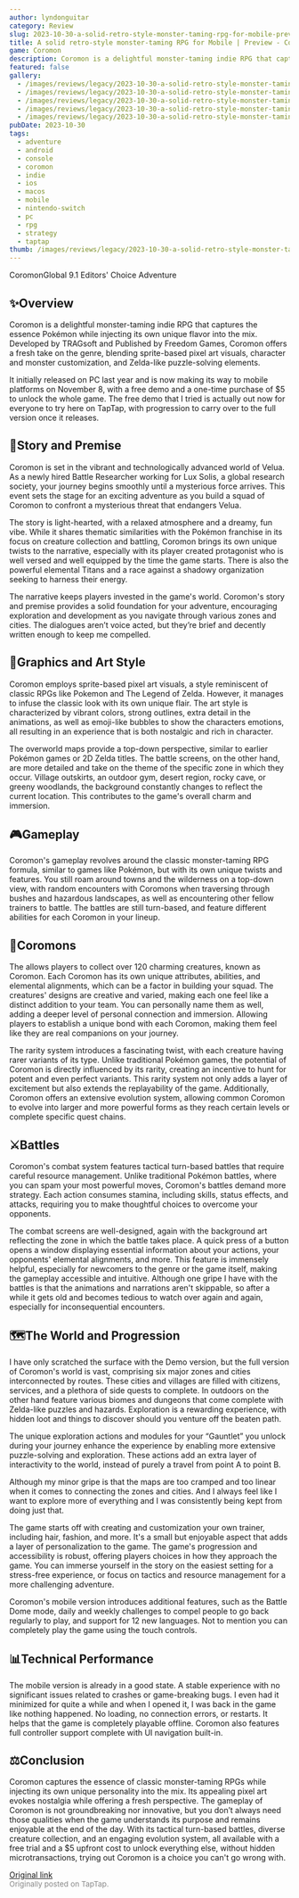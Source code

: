 ```yaml
---
author: lyndonguitar
category: Review
slug: 2023-10-30-a-solid-retro-style-monster-taming-rpg-for-mobile-preview-coromon
title: A solid retro-style monster-taming RPG for Mobile | Preview - Coromon
game: Coromon
description: Coromon is a delightful monster-taming indie RPG that captures the essence Pokémon while injecting its own unique flavor into the mix. Developed by TRAGsoft and Published by Freedom Games, Coromon offers a fresh take on the genre, blending sprite-based pixel art visuals, character and monster customization, and Zelda-like puzzle-solving elements.
featured: false
gallery:
  - /images/reviews/legacy/2023-10-30-a-solid-retro-style-monster-taming-rpg-for-mobile--preview---coromon-0.avif
  - /images/reviews/legacy/2023-10-30-a-solid-retro-style-monster-taming-rpg-for-mobile--preview---coromon-1.avif
  - /images/reviews/legacy/2023-10-30-a-solid-retro-style-monster-taming-rpg-for-mobile--preview---coromon-2.avif
  - /images/reviews/legacy/2023-10-30-a-solid-retro-style-monster-taming-rpg-for-mobile--preview---coromon-3.avif
  - /images/reviews/legacy/2023-10-30-a-solid-retro-style-monster-taming-rpg-for-mobile--preview---coromon-4.avif
pubDate: 2023-10-30
tags:
  - adventure
  - android
  - console
  - coromon
  - indie
  - ios
  - macos
  - mobile
  - nintendo-switch
  - pc
  - rpg
  - strategy
  - taptap
thumb: /images/reviews/legacy/2023-10-30-a-solid-retro-style-monster-taming-rpg-for-mobile--preview---coromon-0.avif
---
```


CoromonGlobal
9.1
Editors' Choice
Adventure


## ✨Overview

Coromon is a delightful monster-taming indie RPG that captures the essence Pokémon while injecting its own unique flavor into the mix. Developed by TRAGsoft and Published by Freedom Games, Coromon offers a fresh take on the genre, blending sprite-based pixel art visuals, character and monster customization, and Zelda-like puzzle-solving elements.

It initially released on PC last year and is now making its way to mobile platforms on November 8, with a free demo and a one-time purchase of $5 to unlock the whole game. The free demo that I tried is actually out now for everyone to try here on TapTap, with progression to carry over to the full version once it releases.


## 📖Story and Premise

Coromon is set in the vibrant and technologically advanced world of Velua. As a newly hired Battle Researcher working for Lux Solis, a global research society, your journey begins smoothly until a mysterious force arrives. This event sets the stage for an exciting adventure as you build a squad of Coromon to confront a mysterious threat that endangers Velua.

The story is light-hearted, with a relaxed atmosphere and a dreamy, fun vibe. While it shares thematic similarities with the Pokémon franchise in its focus on creature collection and battling, Coromon brings its own unique twists to the narrative, especially with its player created protagonist who is well versed and well equipped by the time the game starts. There is also the powerful elemental Titans and a race against a shadowy organization seeking to harness their energy.

The narrative keeps players invested in the game's world. Coromon's story and premise provides a solid foundation for your adventure, encouraging exploration and development as you navigate through various zones and cities. The dialogues aren’t voice acted, but they’re brief and decently written enough to keep me compelled.


## 🎨Graphics and Art Style

Coromon employs sprite-based pixel art visuals, a style reminiscent of classic RPGs like Pokemon and The Legend of Zelda. However, it manages to infuse the classic look with its own unique flair. The art style is characterized by vibrant colors, strong outlines, extra detail in the animations, as well as emoji-like bubbles to show the characters emotions, all resulting in an experience that is both nostalgic and rich in character.

The overworld maps provide a top-down perspective, similar to earlier Pokémon games or 2D Zelda titles. The battle screens, on the other hand, are more detailed and take on the theme of the specific zone in which they occur. Village outskirts, an outdoor gym, desert region, rocky cave, or greeny woodlands, the background constantly changes to reflect the current location. This contributes to the game's overall charm and immersion.


## 🎮Gameplay

Coromon's gameplay revolves around the classic monster-taming RPG formula, similar to games like Pokémon, but with its own unique twists and features. You still roam around towns and the wilderness on a top-down view, with random encounters with Coromons when traversing through bushes and hazardous landscapes, as well as encountering other fellow trainers to battle. The battles are still turn-based, and feature different abilities for each Coromon in your lineup.


## 🦑Coromons

The allows players to collect over 120 charming creatures, known as Coromon. Each Coromon has its own unique attributes, abilities, and elemental alignments, which can be a factor in building your squad. The creatures' designs are creative and varied, making each one feel like a distinct addition to your team. You can personally name them as well, adding a deeper level of personal connection and immersion. Allowing players to establish a unique bond with each Coromon, making them feel like they are real companions on your journey.

The rarity system introduces a fascinating twist, with each creature having rarer variants of its type. Unlike traditional Pokémon games, the potential of Coromon is directly influenced by its rarity, creating an incentive to hunt for potent and even perfect variants. This rarity system not only adds a layer of excitement but also extends the replayability of the game. Additionally, Coromon offers an extensive evolution system, allowing common Coromon to evolve into larger and more powerful forms as they reach certain levels or complete specific quest chains.


## ⚔️Battles

Coromon's combat system features tactical turn-based battles that require careful resource management. Unlike traditional Pokémon battles, where you can spam your most powerful moves, Coromon's battles demand more strategy. Each action consumes stamina, including skills, status effects, and attacks, requiring you to make thoughtful choices to overcome your opponents.

The combat screens are well-designed, again with the background art reflecting the zone in which the battle takes place. A quick press of a button opens a window displaying essential information about your actions, your opponents' elemental alignments, and more. This feature is immensely helpful, especially for newcomers to the genre or the game itself, making the gameplay accessible and intuitive. Although one gripe I have with the battles is that the animations and narrations aren't skippable, so after a while it gets old and becomes tedious to watch over again and again, especially for inconsequential encounters.


## 🗺The World and Progression

I have only scratched the surface with the Demo version, but the full version of Coromon's world is vast, comprising six major zones and cities interconnected by routes. These cities and villages are filled with citizens, services, and a plethora of side quests to complete. In outdoors on the other hand feature various biomes and dungeons that come complete with Zelda-like puzzles and hazards. Exploration is a rewarding experience, with hidden loot and things to discover should you venture off the beaten path.

The unique exploration actions and modules for your “Gauntlet” you unlock during your journey enhance the experience by enabling more extensive puzzle-solving and exploration. These actions add an extra layer of interactivity to the world,  instead of purely a travel from point A to point B.

Although my minor gripe is that the maps are too cramped and too linear when it comes to connecting the zones and cities. And I always feel like I want to explore more of everything and I was consistently being kept from doing just that.

The game starts off with creating and customization your own trainer, including hair, fashion, and more. It's a small but enjoyable aspect that adds a layer of personalization to the game. The game's progression and accessibility is robust, offering players choices in how they approach the game. You can immerse yourself in the story on the easiest setting for a stress-free experience, or focus on tactics and resource management for a more challenging adventure.

Coromon's mobile version introduces additional features, such as the Battle Dome mode, daily and weekly challenges to compel people to go back regularly to play, and support for 12 new languages.  Not to mention you can completely play the game using the touch controls.


## 📊Technical Performance

The mobile version is already in a good state. A stable experience with no significant issues related to crashes or game-breaking bugs. I even had it minimized for quite a while and when I opened it, I was back in the game like nothing happened. No loading, no connection errors, or restarts. It helps that the game is completely playable offline. Coromon also features full controller support complete with UI navigation built-in.


## ⚖️Conclusion

Coromon captures the essence of classic monster-taming RPGs while injecting its own unique personality into the mix. Its appealing pixel art evokes nostalgia while offering a fresh perspective. The gameplay of Coromon is not groundbreaking nor innovative,  but you don’t always need those qualities when the game understands its purpose and remains enjoyable at the end of the day. With its tactical turn-based battles, diverse creature collection, and an engaging evolution system, all available with a free trial and a $5 upfront cost to unlock everything else, without hidden microtransactions, trying out Coromon is a choice you can't go wrong with.

[Original link](https://www.taptap.io/post/6491840)<br><span style="font-size: 0.95em; color: #888;">Originally posted on TapTap.</span>